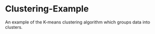 # Clustering-Example
An example of the K-means clustering algorithm which groups data into clusters.
